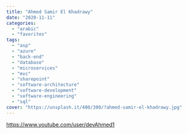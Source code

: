 ```yaml
---
title: "Ahmed Samir El Khadrawy"
date: "2020-11-11"
categories:
  - "arabic"
  - "favorites"
tags:
  - "asp"
  - "azure"
  - "back-end"
  - "database"
  - "microservices"
  - "mvc"
  - "sharepoint"
  - "software-architecture"
  - "software-development"
  - "software-engineering"
  - "sql"
cover: "https://unsplash.it/400/300/?ahmed-samir-el-khadrawy.jpg"
---
```


https://www.youtube.com/user/devAhmed1
